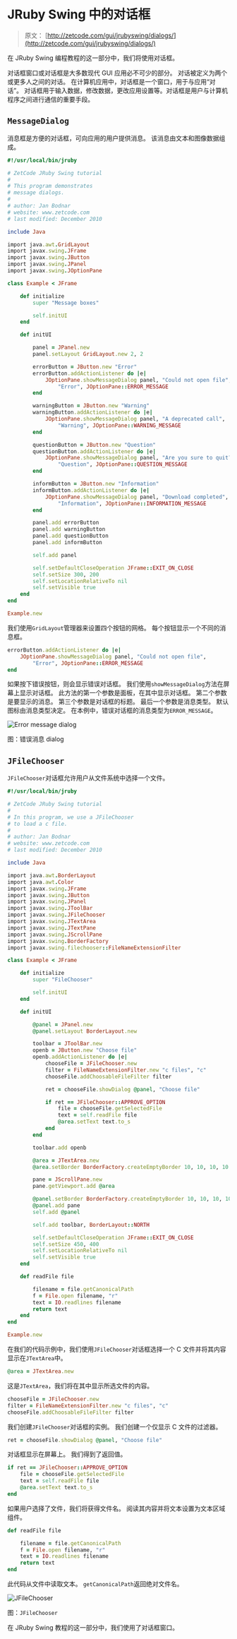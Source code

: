 # JRuby Swing 中的对话框

> 原文： [http://zetcode.com/gui/jrubyswing/dialogs/](http://zetcode.com/gui/jrubyswing/dialogs/)

在 JRuby Swing 编程教程的这一部分中，我们将使用对话框。

对话框窗口或对话框是大多数现代 GUI 应用必不可少的部分。 对话被定义为两个或更多人之间的对话。 在计算机应用中，对话框是一个窗口，用于与应用“对话”。 对话框用于输入数据，修改数据，更改应用设置等。对话框是用户与计算机程序之间进行通信的重要手段。

## `MessageDialog`

消息框是方便的对话框，可向应用的用户提供消息。 该消息由文本和图像数据组成。

```rb
#!/usr/local/bin/jruby

# ZetCode JRuby Swing tutorial
# 
# This program demonstrates
# message dialogs.
# 
# author: Jan Bodnar
# website: www.zetcode.com
# last modified: December 2010

include Java

import java.awt.GridLayout
import javax.swing.JFrame
import javax.swing.JButton
import javax.swing.JPanel
import javax.swing.JOptionPane

class Example < JFrame

    def initialize
        super "Message boxes"

        self.initUI
    end

    def initUI

        panel = JPanel.new
        panel.setLayout GridLayout.new 2, 2

        errorButton = JButton.new "Error"
        errorButton.addActionListener do |e|
            JOptionPane.showMessageDialog panel, "Could not open file",
                "Error", JOptionPane::ERROR_MESSAGE
        end

        warningButton = JButton.new "Warning"
        warningButton.addActionListener do |e|
            JOptionPane.showMessageDialog panel, "A deprecated call",
                "Warning", JOptionPane::WARNING_MESSAGE
        end

        questionButton = JButton.new "Question"
        questionButton.addActionListener do |e|
            JOptionPane.showMessageDialog panel, "Are you sure to quit?",
                "Question", JOptionPane::QUESTION_MESSAGE
        end

        informButton = JButton.new "Information"
        informButton.addActionListener do |e|
            JOptionPane.showMessageDialog panel, "Download completed",
                "Information", JOptionPane::INFORMATION_MESSAGE
        end

        panel.add errorButton
        panel.add warningButton
        panel.add questionButton
        panel.add informButton

        self.add panel      

        self.setDefaultCloseOperation JFrame::EXIT_ON_CLOSE
        self.setSize 300, 200
        self.setLocationRelativeTo nil
        self.setVisible true
    end
end

Example.new

```

我们使用`GridLayout`管理器来设置四个按钮的网格。 每个按钮显示一个不同的消息框。

```rb
errorButton.addActionListener do |e|
    JOptionPane.showMessageDialog panel, "Could not open file",
        "Error", JOptionPane::ERROR_MESSAGE
end

```

如果按下错误按钮，则会显示错误对话框。 我们使用`showMessageDialog`方法在屏幕上显示对话框。 此方法的第一个参数是面板，在其中显示对话框。 第二个参数是要显示的消息。 第三个参数是对话框的标题。 最后一个参数是消息类型。 默认图标由消息类型决定。 在本例中，错误对话框的消息类型为`ERROR_MESSAGE`。

![Error message dialog](img/eb35d122290ca5333845434436855bb0.jpg)

图：错误消息 dialog

## `JFileChooser`

`JFileChooser`对话框允许用户从文件系统中选择一个文件。

```rb
#!/usr/local/bin/jruby

# ZetCode JRuby Swing tutorial
# 
# In this program, we use a JFileChooser
# to load a c file.
# 
# author: Jan Bodnar
# website: www.zetcode.com
# last modified: December 2010

include Java

import java.awt.BorderLayout
import java.awt.Color
import javax.swing.JFrame
import javax.swing.JButton
import javax.swing.JPanel
import javax.swing.JToolBar
import javax.swing.JFileChooser
import javax.swing.JTextArea
import javax.swing.JTextPane
import javax.swing.JScrollPane
import javax.swing.BorderFactory
import javax.swing.filechooser::FileNameExtensionFilter

class Example < JFrame

    def initialize
        super "FileChooser"

        self.initUI
    end

    def initUI

        @panel = JPanel.new
        @panel.setLayout BorderLayout.new

        toolbar = JToolBar.new
        openb = JButton.new "Choose file"
        openb.addActionListener do |e|
            chooseFile = JFileChooser.new
            filter = FileNameExtensionFilter.new "c files", "c"
            chooseFile.addChoosableFileFilter filter

            ret = chooseFile.showDialog @panel, "Choose file"

            if ret == JFileChooser::APPROVE_OPTION
                file = chooseFile.getSelectedFile
                text = self.readFile file
                @area.setText text.to_s     
            end
        end

        toolbar.add openb

        @area = JTextArea.new
        @area.setBorder BorderFactory.createEmptyBorder 10, 10, 10, 10

        pane = JScrollPane.new
        pane.getViewport.add @area

        @panel.setBorder BorderFactory.createEmptyBorder 10, 10, 10, 10
        @panel.add pane
        self.add @panel

        self.add toolbar, BorderLayout::NORTH

        self.setDefaultCloseOperation JFrame::EXIT_ON_CLOSE
        self.setSize 450, 400
        self.setLocationRelativeTo nil
        self.setVisible true
    end

    def readFile file

        filename = file.getCanonicalPath
        f = File.open filename, "r"
        text = IO.readlines filename
        return text
    end    
end

Example.new

```

在我们的代码示例中，我们使用`JFileChooser`对话框选择一个 C 文件并将其内容显示在`JTextArea`中。

```rb
@area = JTextArea.new

```

这是`JTextArea`，我们将在其中显示所选文件的内容。

```rb
chooseFile = JFileChooser.new
filter = FileNameExtensionFilter.new "c files", "c"
chooseFile.addChoosableFileFilter filter

```

我们创建`JFileChooser`对话框的实例。 我们创建一个仅显示 C 文件的过滤器。

```rb
ret = chooseFile.showDialog @panel, "Choose file"

```

对话框显示在屏幕上。 我们得到了返回值。

```rb
if ret == JFileChooser::APPROVE_OPTION
    file = chooseFile.getSelectedFile
    text = self.readFile file
    @area.setText text.to_s     
end

```

如果用户选择了文件，我们将获得文件名。 阅读其内容并将文本设置为文本区域组件。

```rb
def readFile file

    filename = file.getCanonicalPath
    f = File.open filename, "r"
    text = IO.readlines filename
    return text
end   

```

此代码从文件中读取文本。 `getCanonicalPath`返回绝对文件名。

![JFileChooser](img/2146405083adb977f105ac18a77fdde8.jpg)

图：`JFileChooser`

在 JRuby Swing 教程的这一部分中，我们使用了对话框窗口。